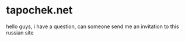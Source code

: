 # tapochek.net
hello guys, i have a question, can someone send me an invitation to this russian site
